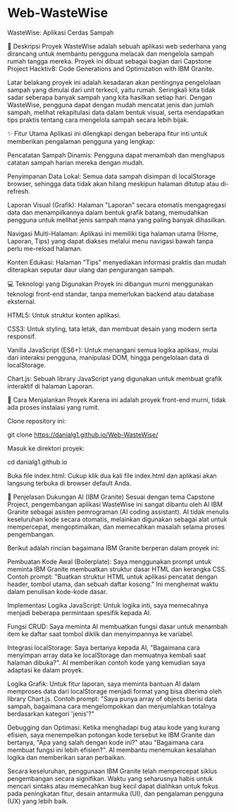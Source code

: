 # Web-WasteWise
WasteWise: Aplikasi Cerdas Sampah

📝 Deskripsi Proyek
WasteWise adalah sebuah aplikasi web sederhana yang dirancang untuk membantu pengguna melacak dan mengelola sampah rumah tangga mereka. Proyek ini dibuat sebagai bagian dari Capstone Project Hacktiv8: Code Generations and Optimization with IBM Granite.

Latar belakang proyek ini adalah kesadaran akan pentingnya pengelolaan sampah yang dimulai dari unit terkecil, yaitu rumah. Seringkali kita tidak sadar seberapa banyak sampah yang kita hasilkan setiap hari. Dengan WasteWise, pengguna dapat dengan mudah mencatat jenis dan jumlah sampah, melihat rekapitulasi data dalam bentuk visual, serta mendapatkan tips praktis tentang cara mengelola sampah secara lebih bijak.

✨ Fitur Utama
Aplikasi ini dilengkapi dengan beberapa fitur inti untuk memberikan pengalaman pengguna yang lengkap:

Pencatatan Sampah Dinamis: Pengguna dapat menambah dan menghapus catatan sampah harian mereka dengan mudah.

Penyimpanan Data Lokal: Semua data sampah disimpan di localStorage browser, sehingga data tidak akan hilang meskipun halaman ditutup atau di-refresh.

Laporan Visual (Grafik): Halaman "Laporan" secara otomatis mengagregasi data dan menampilkannya dalam bentuk grafik batang, memudahkan pengguna untuk melihat jenis sampah mana yang paling banyak dihasilkan.

Navigasi Multi-Halaman: Aplikasi ini memiliki tiga halaman utama (Home, Laporan, Tips) yang dapat diakses melalui menu navigasi bawah tanpa perlu me-reload halaman.

Konten Edukasi: Halaman "Tips" menyediakan informasi praktis dan mudah diterapkan seputar daur ulang dan pengurangan sampah.

💻 Teknologi yang Digunakan
Proyek ini dibangun murni menggunakan teknologi front-end standar, tanpa memerlukan backend atau database eksternal.

HTML5: Untuk struktur konten aplikasi.

CSS3: Untuk styling, tata letak, dan membuat desain yang modern serta responsif.

Vanilla JavaScript (ES6+): Untuk menangani semua logika aplikasi, mulai dari interaksi pengguna, manipulasi DOM, hingga pengelolaan data di localStorage.

Chart.js: Sebuah library JavaScript yang digunakan untuk membuat grafik interaktif di halaman Laporan.

🚀 Cara Menjalankan Proyek
Karena ini adalah proyek front-end murni, tidak ada proses instalasi yang rumit.

Clone repository ini:

git clone https://danialg1.github.io/Web-WasteWise/

Masuk ke direktori proyek:

cd danialg1.github.io

Buka file index.html:
Cukup klik dua kali file index.html dan aplikasi akan langsung terbuka di browser default Anda.

🤖 Penjelasan Dukungan AI (IBM Granite)
Sesuai dengan tema Capstone Project, pengembangan aplikasi WasteWise ini sangat dibantu oleh AI IBM Granite sebagai asisten pemrograman (AI coding assistant). AI tidak menulis keseluruhan kode secara otomatis, melainkan digunakan sebagai alat untuk mempercepat, mengoptimalkan, dan memecahkan masalah selama proses pengembangan.

Berikut adalah rincian bagaimana IBM Granite berperan dalam proyek ini:

Pembuatan Kode Awal (Boilerplate):
Saya menggunakan prompt untuk meminta IBM Granite membuatkan struktur dasar HTML dan kerangka CSS. Contoh prompt: "Buatkan struktur HTML untuk aplikasi pencatat dengan header, tombol utama, dan sebuah daftar kosong." Ini menghemat waktu dalam penulisan kode-kode dasar.

Implementasi Logika JavaScript:
Untuk logika inti, saya memecahnya menjadi beberapa permintaan spesifik kepada AI.

Fungsi CRUD: Saya meminta AI membuatkan fungsi dasar untuk menambah item ke daftar saat tombol diklik dan menyimpannya ke variabel.

Integrasi localStorage: Saya bertanya kepada AI, "Bagaimana cara menyimpan array data ke localStorage dan memuatnya kembali saat halaman dibuka?". AI memberikan contoh kode yang kemudian saya adaptasi ke dalam proyek.

Logika Grafik: Untuk fitur laporan, saya meminta bantuan AI dalam memproses data dari localStorage menjadi format yang bisa diterima oleh library Chart.js. Contoh prompt: "Saya punya array of objects berisi data sampah, bagaimana cara mengelompokkan dan menjumlahkan totalnya berdasarkan kategori 'jenis'?"

Debugging dan Optimasi:
Ketika menghadapi bug atau kode yang kurang efisien, saya menempelkan potongan kode tersebut ke IBM Granite dan bertanya, "Apa yang salah dengan kode ini?" atau "Bagaimana cara membuat fungsi ini lebih efisien?". AI membantu menemukan kesalahan logika dan memberikan saran perbaikan.

Secara keseluruhan, penggunaan IBM Granite telah mempercepat siklus pengembangan secara signifikan. Waktu yang seharusnya habis untuk mencari sintaks atau memecahkan bug kecil dapat dialihkan untuk fokus pada peningkatan fitur, desain antarmuka (UI), dan pengalaman pengguna (UX) yang lebih baik.
